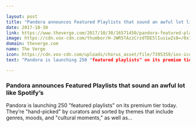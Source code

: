 ```yaml
---

layout: post
title: "Pandora announces Featured Playlists that sound an awful lot like Spotify’s"
date: 2017-10-30
link: https://www.theverge.com/2017/10/30/16571450/pandora-featured-playlist-announcement-premium-curation-spotify
image: https://cdn.vox-cdn.com/thumbor/H-JWR5TAzzCrzdTDE5lIusiwZs8=/0x146:2040x1214/fit-in/1200x630/cdn.vox-cdn.com/uploads/chorus_asset/file/9020347/akrales_170802_1743_0194.jpg
domain: theverge.com
name: The Verge
icon: https://cdn.vox-cdn.com/uploads/chorus_asset/file/7395359/ios-icon.0.png
text: "Pandora is launching 250 "featured playlists" on its premium tier today. They’re "hand-picked" by curators and sorted by themes that include genres, moods, and "cultural moments," as well as..."

---
```


### Pandora announces Featured Playlists that sound an awful lot like Spotify’s

Pandora is launching 250 "featured playlists" on its premium tier today. They’re "hand-picked" by curators and sorted by themes that include genres, moods, and "cultural moments," as well as...